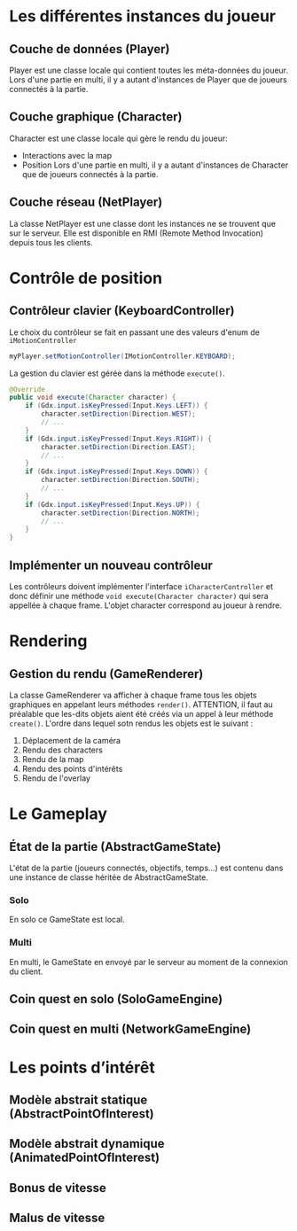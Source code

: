 # Les différentes instances du joueur 

## Couche de données (Player) 
Player est une classe locale qui contient toutes les méta-données du joueur.
Lors d'une partie en multi, il y a autant d'instances de Player que de joueurs connectés à la partie.

## Couche graphique (Character) 
Character est une classe locale qui gère le rendu du joueur:
- Interactions avec la map
- Position
Lors d'une partie en multi, il y a autant d'instances de Character que de joueurs connectés à la partie.

## Couche réseau (NetPlayer) 
La classe NetPlayer est une classe dont les instances ne se trouvent que sur le serveur. Elle est disponible en RMI (Remote Method Invocation) depuis tous les clients.

# Contrôle de position
## Contrôleur clavier (KeyboardController)
Le choix du contrôleur se fait en passant une des valeurs d'enum de `iMotionController`
```java
myPlayer.setMotionController(IMotionController.KEYBOARD);

```
La gestion du clavier est gérée dans la méthode `execute()`.
```java
@Override
public void execute(Character character) {
    if (Gdx.input.isKeyPressed(Input.Keys.LEFT)) {
        character.setDirection(Direction.WEST);
        // ...
    }
    if (Gdx.input.isKeyPressed(Input.Keys.RIGHT)) {
        character.setDirection(Direction.EAST);
        // ...
    }
    if (Gdx.input.isKeyPressed(Input.Keys.DOWN)) {
        character.setDirection(Direction.SOUTH);
        // ...
    }
    if (Gdx.input.isKeyPressed(Input.Keys.UP)) {
        character.setDirection(Direction.NORTH);
        // ...
    }
}
```

## Implémenter un nouveau contrôleur
Les contrôleurs doivent implémenter l'interface `iCharacterController` et donc définir une méthode `void execute(Character character)` qui sera appellée à chaque frame.
L'objet character correspond au joueur à rendre.

# Rendering 
## Gestion du rendu (GameRenderer) 
La classe GameRenderer va afficher à chaque frame tous les objets graphiques en appelant leurs méthodes `render()`. ATTENTION, il faut au préalable que les-dits objets aient été créés via un appel à leur méthode `create()`.
L'ordre dans lequel sotn rendus les objets est le suivant :
1. Déplacement de la caméra
2. Rendu des characters
3. Rendu de la map
4. Rendu des points d'intérêts
5. Rendu de l'overlay

 

# Le Gameplay 

## État de la partie (AbstractGameState) 
L'état de la partie (joueurs connectés, objectifs, temps...) est contenu dans une instance de classe héritée de AbstractGameState. 
### Solo
En solo ce GameState est local.
### Multi
En multi, le GameState en envoyé par le serveur au moment de la connexion du client.

## Coin quest en solo (SoloGameEngine) 

## Coin quest en multi (NetworkGameEngine) 

 

# Les points d’intérêt 

## Modèle abstrait statique (AbstractPointOfInterest)

## Modèle abstrait dynamique (AnimatedPointOfInterest) 

## Bonus de vitesse 
## Malus de vitesse

